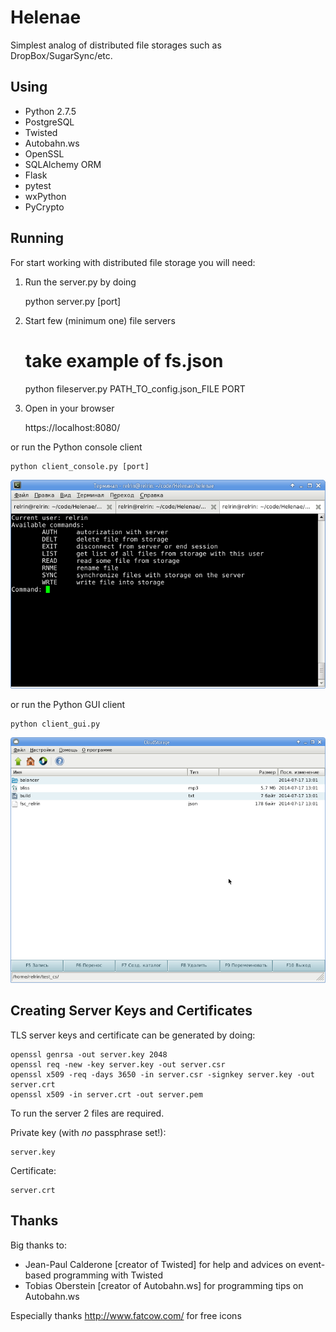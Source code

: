 Helenae
=======

Simplest analog of distributed file storages such as DropBox/SugarSync/etc.

Using
-------
- Python 2.7.5
- PostgreSQL
- Twisted
- Autobahn.ws
- OpenSSL
- SQLAlchemy ORM
- Flask
- pytest
- wxPython
- PyCrypto

Running
-------

For start working with distributed file storage you will need:  
1) Run the server.py by doing

    python server.py [port]

2) Start few (minimum one) file servers

    # take example of fs.json
    python fileserver.py PATH_TO_config.json_FILE PORT

3) Open in your browser

    https://localhost:8080/
    
or run the Python console client

    python client_console.py [port]
    
![alt text](https://raw.githubusercontent.com/Relrin/Helenae/master/screenshots/client_console.png)    
    
or run the Python GUI client

    python client_gui.py

![alt text](https://raw.githubusercontent.com/Relrin/Helenae/master/screenshots/client_gui.png)


Creating Server Keys and Certificates
-------------------------------------

TLS server keys and certificate can be generated by doing:

	openssl genrsa -out server.key 2048
	openssl req -new -key server.key -out server.csr
	openssl x509 -req -days 3650 -in server.csr -signkey server.key -out server.crt
	openssl x509 -in server.crt -out server.pem

To run the server 2 files are required.

Private key (with *no* passphrase set!):

	server.key

Certificate:

	server.crt

Thanks
-------------------------------------

Big thanks to:
- Jean-Paul Calderone [creator of Twisted] for help and advices on event-based programming with Twisted
- Tobias Oberstein [creator of Autobahn.ws] for programming tips on Autobahn.ws

Especially thanks http://www.fatcow.com/ for free icons
